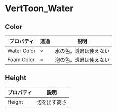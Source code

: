 # VertToon_Water

## Color
|プロパティ|透過|説明|
|---|---|---|
|Water Color|×|水の色。透過は使えない|
|Foam Color|×|泡の色。透過は使えない|

## Height
|プロパティ|説明|
|---|---|
|Height|泡を出す高さ|
